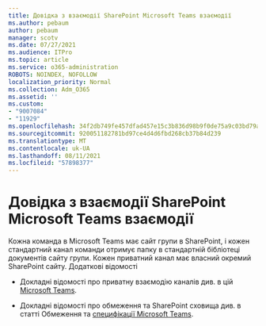 ```yaml
---
title: Довідка з взаємодії SharePoint Microsoft Teams взаємодії
ms.author: pebaum
author: pebaum
manager: scotv
ms.date: 07/27/2021
ms.audience: ITPro
ms.topic: article
ms.service: o365-administration
ROBOTS: NOINDEX, NOFOLLOW
localization_priority: Normal
ms.collection: Adm_O365
ms.assetid: ''
ms.custom:
- "9007084"
- "11929"
ms.openlocfilehash: 34f2db749fe457dfad457e15c3b836d98b9f0de75a9c03bd79a3c1a8f4d4d4de
ms.sourcegitcommit: 920051182781bd97ce4d4d6fbd268cb37b84d239
ms.translationtype: MT
ms.contentlocale: uk-UA
ms.lasthandoff: 08/11/2021
ms.locfileid: "57898377"
---
```

# <a name="help-with-the-sharepoint-and-microsoft-teams-interaction"></a>Довідка з взаємодії SharePoint Microsoft Teams взаємодії

Кожна команда в Microsoft Teams має сайт групи в SharePoint, і кожен стандартний канал команди отримує папку в стандартній бібліотеці документів сайту групи. Кожен приватний канал має власний окремий SharePoint сайту. Додаткові відомості

- Докладні відомості про приватну взаємодію каналів див. в цій [Microsoft Teams](https://docs.microsoft.com/MicrosoftTeams/private-channels#private-channel-sharepoint-sites).

- Докладні відомості про обмеження та SharePoint сховища див. в статті Обмеження та [специфікації Microsoft Teams](https://docs.microsoft.com/microsoftteams/limits-specifications-teams#storage). 
